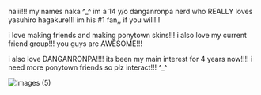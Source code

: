 haiii!!! my names naka ^_^ im a 14 y/o danganronpa nerd who REALLY loves yasuhiro hagakure!!! im his #1 fan,, if you will!!!

i love making friends and making ponytown skins!!! i also love my current friend group!!! you guys are AWESOME!!!

i also love DANGANRONPA!!!! its been my main interest for 4 years now!!!! i need more ponytown friends so plz interact!!! ^_^


![images (5)](https://github.com/user-attachments/assets/5febf16b-c0cc-4686-a4f8-82617d8917b4)
